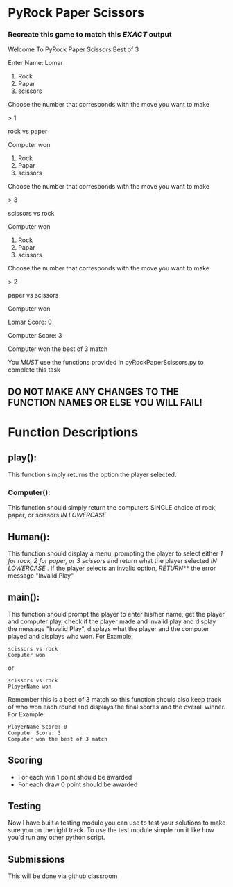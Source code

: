 # PyRock Paper Scissors
### Recreate this game to match this *EXACT* output

Welcome To PyRock Paper Scissors Best of 3

Enter Name: Lomar
1. Rock
2. Papar
3. scissors

Choose the number that corresponds with the move you want to make

\> 1

rock vs paper

Computer won

1. Rock
2. Papar
3. scissors

Choose the number that corresponds with the move you want to make

\> 3

scissors vs rock

Computer won

1. Rock
2. Papar
3. scissors

Choose the number that corresponds with the move you want to make

\> 2

paper vs scissors

Computer won

Lomar Score: 0

Computer Score: 3

Computer won the best of 3 match

You _MUST_ use the functions provided in pyRockPaperScissors.py to complete this task 
## DO NOT MAKE ANY CHANGES TO THE FUNCTION NAMES OR ELSE YOU WILL FAIL!

# Function Descriptions

## play():
This function simply returns the option the player selected.

### Computer():
This function should simply return the computers SINGLE choice of rock, paper, or scissors _IN LOWERCASE_

## Human():
This function should display a menu, prompting the player to select either *1 for rock, 2 for paper, or 3 scissors* and return what the player selected _IN LOWERCASE_ . If the player selects an invalid option, _RETURN_** the error message "Invalid Play"

## main():
This function should prompt the player to enter his/her name, get the player and computer play, check if the player made and invalid play and display the message "Invalid Play", displays what the player and the computer played and displays who won. For Example:
```
scissors vs rock
Computer won
```
or
```
scissors vs rock
PlayerName won
```
Remember this is a best of 3 match so this function should also keep track of who won each round and displays the final scores and the overall winner. For Example:
```
PlayerName Score: 0
Computer Score: 3
Computer won the best of 3 match
```
## Scoring
* For each win 1 point should be awarded
* For each draw 0 point should be awarded

## Testing
Now I have built a testing module you can use to test your solutions to make sure you on the right track. To use the test module simple run it like how you'd run any other python script.

## Submissions
This will be done via github classroom
